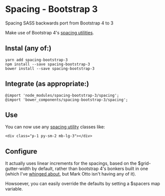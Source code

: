 # Spacing - Bootstrap 3
Spacing SASS backwards port from Bootstrap 4 to 3

Make use of Bootstrap 4's [spacing utilities](https://v4-alpha.getbootstrap.com/utilities/spacing/).

## Instal (any of:)
	yarn add spacing-bootstrap-3
	npm install --save spacing-bootstrap-3
	bower install --save spacing-bootstrap-3

## Integrate (as appropriate:)
	@import 'node_modules/spacing-bootstrap-3/spacing';
	@import 'bower_components/spacing-bootstrap-3/spacing';
	
## Use

You can now use any [spacing utility](https://v4-alpha.getbootstrap.com/utilities/spacing/) classes like:

	<div class="p-1 py-sm-2 mb-lg-3"></div>
	
## Configure

It actually uses linear increments for the spacings, based on the $grid-gutter-width by default, rather than bootstrap 4's bonkers built in one (which I've [whinged about](https://github.com/twbs/bootstrap/issues/21702), but Mark Otto isn't having any of it).

Howsoever, you can easily override the defaults by setting a $spacers map variable.
